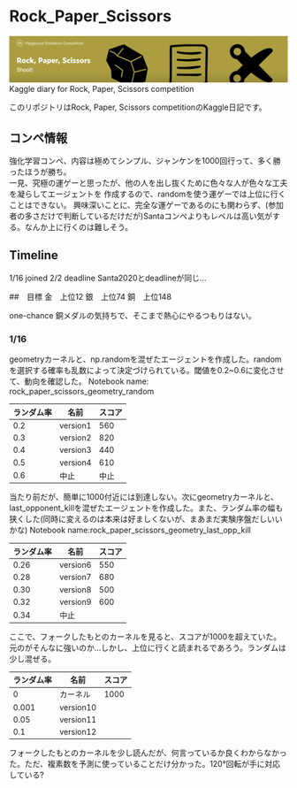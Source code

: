 # Rock_Paper_Scissors
<img src="figure/titlefigure.png">
Kaggle diary for Rock, Paper, Scissors competition

このリポジトリはRock, Paper, Scissors competitionのKaggle日記です。

## コンペ情報
強化学習コンペ、内容は極めてシンプル、ジャンケンを1000回行って、多く勝ったほうが勝ち。<br>
一見、究極の運ゲーと思ったが、他の人を出し抜くために色々な人が色々な工夫を凝らしてエージェントを
作成するので、randomを使う運ゲーでは上位に行くことはできない。
興味深いことに、完全な運ゲーであるのにも関わらず、(参加者の多さだけで判断しているだけだが)Santaコンペよりもレベルは高い気がする。なんか上に行くのは難しそう。

## Timeline
1/16 joined
2/2  deadline
Santa2020とdeadlineが同じ...

##　目標
金　上位12
銀　上位74
銅　上位148

one-chance 銅メダルの気持ちで、そこまで熱心にやるつもりはない。

### 1/16
geometryカーネルと、np.randomを混ぜたエージェントを作成した。randomを選択する確率も乱数によって決定づけられている。閾値を0.2~0.6に変化させて、動向を確認した。
Notebook name: rock_paper_scissors_geometry_random

| ランダム率 | 名前 | スコア |
|----|----|----|
|0.2|version1|560|
|0.3|version2|820|
|0.4|version3|440|
|0.5|version4|610|
|0.6|中止|中止|

当たり前だが、簡単に1000付近には到達しない。次にgeometryカーネルと、last_opponent_killを混ぜたエージェントを作成した。また、ランダム率の幅も狭くした(同時に変えるのは本来は好ましくないが、まあまだ実験序盤だしいいかな)
Notebook name:rock_paper_scissors_geometry_last_opp_kill

| ランダム率 | 名前 | スコア |
|----|----|----|
|0.26|version6|550|
|0.28|version7|680|
|0.30|version8|500|
|0.32|version9|600|
|0.34|中止||

ここで、フォークしたもとのカーネルを見ると、スコアが1000を超えていた。元のがそんなに強いのか...しかし、上位に行くと読まれるであろう。ランダムは少し混ぜる。

| ランダム率 | 名前 | スコア |
|----|----|----|
|0|カーネル|1000|
|0.001|version10||
|0.05|version11||
|0.1|version12||

フォークしたもとのカーネルを少し読んだが、何言っているか良くわからなかった。ただ、複素数を予測に使っていることだけ分かった。120°回転が手に対応している?

